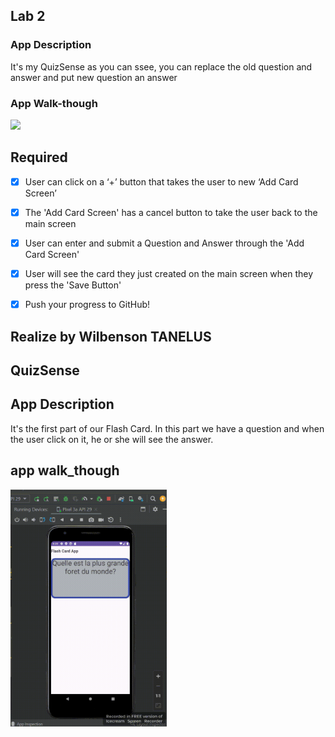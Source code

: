 ## Lab 2

### App Description
It's my QuizSense as you can ssee, you can replace the old question and answer and put new question
an answer

### App Walk-though


<img src="https://github.com/Wood38/FlashCard1/blob/master/Lab4wilby_edit_0.gif" width=200><br>

## Required
- [X] User can click on a ‘+’ button that takes the user to new ‘Add Card Screen’
- [X] The 'Add Card Screen' has a cancel button to take the user back to the main screen
- [X] User can enter and submit a Question and Answer through the 'Add Card Screen'
- [X] User will see the card they just created on the main screen when they press the 'Save Button'
- [X] Push your progress to GitHub!



## Realize by Wilbenson TANELUS 

## QuizSense

## App Description
It's the first part of our Flash Card. In this part we have a question and when the user click on it, he or she will see the answer.
## app walk_though

<img src="https://github.com/Wood38/FlashCard1/blob/master/FlashCard%20Lab2_edit_0.gif" width="250"/>


